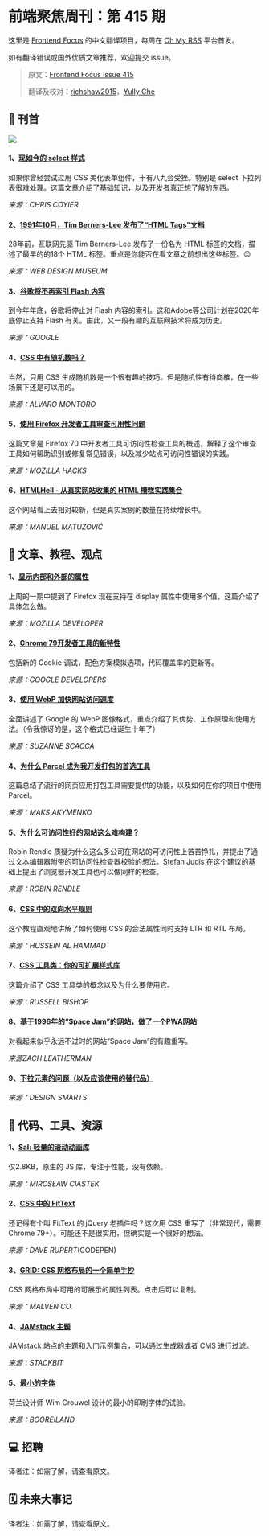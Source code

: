 # 前端聚焦周刊：第 415 期

这里是 [Frontend Focus](https://frontendfoc.us/latest) 的中文翻译项目，每周在 [Oh My RSS](https://ohmyrss.com/?fef) 平台首发。

如有翻译错误或国外优质文章推荐，欢迎提交 issue。

> 原文：[Frontend Focus issue 415](https://frontendfoc.us/link/79168/rss)
> 
> 翻译及校对：[richshaw2015](https://github.com/richshaw2015)，[Yully Che](https://github.com/chechebecomestrong)

## 🚀 刊首

![](https://res.cloudinary.com/cpress/image/upload/w_1280,e_sharpen:60/v1572439195/hj8h0bmcxuciuro8r3mg.jpg)

#### 1、[现如今的 select 样式](https://css-tricks.com/the-current-state-of-styling-selects-in-2019/)

如果你曾经尝试过用 CSS 美化表单组件，十有八九会受挫。特别是 select 下拉列表很难处理。这篇文章介绍了基础知识，以及开发者真正想了解的东西。

*来源：CHRIS COYIER*

#### 2、[1991年10月，Tim Berners-Lee 发布了“HTML Tags”文档](https://www.webdesignmuseum.org/web-design-history/tim-berners-lee-published-a-document-called-html-tags-1991)

28年前，互联网先驱 Tim Berners-Lee 发布了一份名为 HTML 标签的文档，描述了最早的的18个 HTML 标签。重点是你能否在看文章之前想出这些标签。😉

*来源：WEB DESIGN MUSEUM*

#### 3、[谷歌将不再索引 Flash 内容](https://webmasters.googleblog.com/2019/10/goodbye-flash.html)

到今年年底，谷歌将停止对 Flash 内容的索引。这和Adobe等公司计划在2020年底停止支持 Flash 有关。由此，又一段有趣的互联网技术将成为历史。

*来源：GOOGLE*

#### 4、[CSS 中有随机数吗？](https://css-tricks.com/are-there-random-numbers-in-css/)

当然，只用 CSS 生成随机数是一个很有趣的技巧。但是随机性有待商榷，在一些场景下还是可以用的。

*来源：ALVARO MONTORO*

#### 5、[使用 Firefox 开发者工具审查可用性问题](https://hacks.mozilla.org/2019/10/auditing-for-accessibility-problems-with-firefox-developer-tools/)

这篇文章是 Firefox 70 中开发者工具可访问性检查工具的概述，解释了这个审查工具如何帮助识别或修复常见错误，以及减少站点可访问性错误的实践。

*来源：MOZILLA HACKS*

#### 6、[HTMLHell - 从真实网站收集的 HTML 槽糕实践集合](https://www.htmhell.dev/)

这个网站看上去相对较新，但是真实案例的数量在持续增长中。

*来源：MANUEL MATUZOVIĆ*

## 📙 文章、教程、观点

#### 1、[显示内部和外部的属性](https://www.youtube.com/watch?v=4Clyc38U-MA&feature=youtu.be)

上周的一期中提到了 Firefox 现在支持在 display 属性中使用多个值，这篇介绍了具体怎么做。

*来源：MOZILLA DEVELOPER*

#### 2、[Chrome 79开发者工具的新特性](https://developers.google.com/web/updates/2019/10/devtools)

包括新的 Cookie 调试，配色方案模拟选项，代码覆盖率的更新等。

*来源：GOOGLE DEVELOPERS*

#### 3、[使用 WebP 加快网站访问速度](https://www.smashingmagazine.com/2019/10/speed-up-your-website-webp/)

全面讲述了 Google 的 WebP 图像格式，重点介绍了其优势、工作原理和使用方法。（令我惊讶的是，这个格式已经诞生十年了）

*来源：SUZANNE SCACCA*

#### 4、[为什么 Parcel 成为我开发打包的首选工具](https://css-tricks.com/why-parcel-has-become-my-go-to-bundler-for-development/)

这篇总结了流行的网页应用打包工具需要提供的功能，以及如何在你的项目中使用 Parcel。

*来源：MAKS AKYMENKO*

#### 5、[为什么可访问性好的网站这么难构建？](https://css-tricks.com/why-are-accessible-websites-so-hard-to-build/)

Robin Rendle 质疑为什么这么多公司在网站的可访问性上苦苦挣扎，并提出了通过文本编辑器附带的可访问性检查器校验的想法。Stefan Judis 在这个建议的基础上提出了浏览器开发工具也可以做同样的检查。

*来源：ROBIN RENDLE*

#### 6、[CSS 中的双向水平规则](https://dev.to/hus_hmd/bidirectional-horizontal-rules-in-css-56f4)

这个教程直观地讲解了如何使用 CSS 的合法属性同时支持 LTR 和 RTL 布局。

*来源：HUSSEIN AL HAMMAD*

#### 7、[CSS 工具类：你的可扩展样式库](https://blog.logrocket.com/css-utility-classes-library-extendable-styles/)

这篇介绍了 CSS 工具类的概念以及为什么要使用它。

*来源：RUSSELL BISHOP*

#### 8、[基于1996年的“Space Jam”的网站，做了一个PWA网站](https://www.zachleat.com/web/space-jam/)

对看起来似乎永远不过时的网站“Space Jam”的有趣重写。

*来源ZACH LEATHERMAN*

#### 9、[下拉元素的问题（以及应该使用的替代品）](https://designsmarts.co/the-problem-with-dropdowns/)

*来源：DESIGN SMARTS*

## 🔧 代码、工具、资源

#### 1、[Sal: 轻量的滚动动画库](https://mciastek.github.io/sal/)

仅2.8KB，原生的 JS 库，专注于性能，没有依赖。

*来源：MIROSŁAW CIASTEK*

#### 2、[CSS 中的 FitText](https://codepen.io/davatron5000/full/ZEEepRp)

还记得有个叫 FitText 的 jQuery 老插件吗？这次用 CSS 重写了（非常现代，需要 Chrome 79+）。可能还不是很实用，但确实是一个很好的想法。

*来源：DAVE RUPERT*(CODEPEN)

#### 3、[GRID: CSS 网格布局的一个简单手抄](http://grid.malven.co/)

CSS 网格布局中可用的可展示的属性列表。点击后可以复制。

*来源：MALVEN CO.*

#### 4、[JAMstack 主题](https://jamstackthemes.dev/)

JAMstack 站点的主题和入门示例集合，可以通过生成器或者 CMS 进行过滤。

*来源：STACKBIT*

#### 5、[最小的字体](https://raffinaderij.booreiland.amsterdam/minimalwim/)

荷兰设计师 Wim Crouwel 设计的最小的印刷字体的试验。

*来源：BOOREILAND*

## 💻 招聘

译者注：如需了解，请查看原文。

## 🗓 未来大事记

译者注：如需了解，请查看原文。
